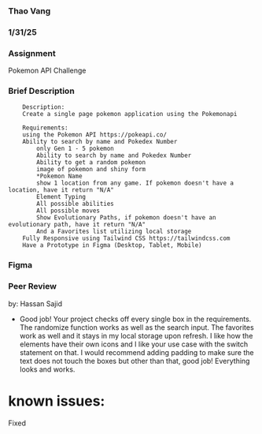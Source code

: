 ### Thao Vang

### 1/31/25

### Assignment 
Pokemon API Challenge

### Brief Description
        Description:
        Create a single page pokemon application using the Pokemonapi

        Requirements:
        using the Pokemon API https://pokeapi.co/
        Ability to search by name and Pokedex Number
            only Gen 1 - 5 pokemon
            Ability to search by name and Pokedex Number
            Ability to get a random pokemon
            image of pokemon and shiny form
            *Pokemon Name
            show 1 location from any game. If pokemon doesn't have a location, have it return "N/A"
            Element Typing
            All possible abilities
            All possible moves
            Show Evolutionary Paths, if pokemon doesn't have an evolutionary path, have it return "N/A"
            And a Favorites list utilizing local storage
        Fully Responsive using Tailwind CSS https://tailwindcss.com
        Have a Prototype in Figma (Desktop, Tablet, Mobile)

### Figma

### Peer Review
by: Hassan Sajid
- Good job! Your project checks off every single box in the requirements. The randomize function works as well as the search input. The favorites work as well and it stays in my local storage upon refresh. I like how the elements have their own icons and I like your use case with the switch statement on that. I would recommend adding padding to make sure the text does not touch the boxes but other than that, good job! Everything looks and works.




# known issues:
<!-- - any pokemon with entry greater than 649 still gather data and stores it. so if I type 745, it wont update the shown data with it but it still loads data, so if i click img i get pokemon 745. --> Fixed
